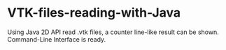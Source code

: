 # VTK-files-reading-with-Java
Using Java 2D API read .vtk files, a counter line-like result can be shown. Command-Line Interface is ready.

